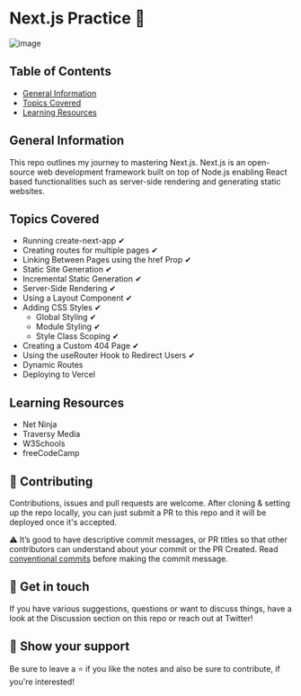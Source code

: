 # Next.js Practice 💭

![image](https://user-images.githubusercontent.com/55777067/168449057-0c777707-8d69-4104-bbae-7d91db356476.png)

## Table of Contents
* [General Information](#general-info)
* [Topics Covered](#topics-covered)
* [Learning Resources](#resources)


## General Information
This repo outlines my journey to mastering Next.js. Next.js is an open-source web development framework built on top of Node.js enabling React based functionalities such as server-side rendering and generating static websites.


## Topics Covered

- Running create-next-app ✔
- Creating routes for multiple pages ✔
- Linking Between Pages using the href Prop ✔
- Static Site Generation ✔
- Incremental Static Generation ✔
- Server-Side Rendering ✔
- Using a Layout Component ✔
- Adding CSS Styles ✔
  - Global Styling ✔
  - Module Styling ✔
  - Style Class Scoping ✔
 - Creating a Custom 404 Page ✔
-  Using the useRouter Hook to Redirect Users ✔
- Dynamic Routes
- Deploying to Vercel


## Learning Resources

- Net Ninja 
- Traversy Media
- W3Schools
- freeCodeCamp

## 🤝 Contributing

Contributions, issues and pull requests are welcome. After cloning & setting up the repo locally, you can just submit a PR to this repo and it will be deployed once it's accepted.


⚠️ It’s good to have descriptive commit messages, or PR titles so that other contributors can understand about your commit or the PR Created. Read [conventional commits](https://www.conventionalcommits.org/en/v1.0.0-beta.3/) before making the commit message.


## 💬 Get in touch

If you have various suggestions, questions or want to discuss things, have a look at the Discussion section on this repo or reach out at Twitter!


## 🙌 Show your support

Be sure to leave a ⭐️ if you like the notes and also be sure to contribute, if you're interested!
